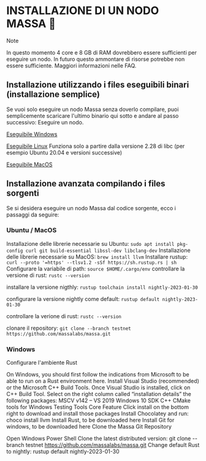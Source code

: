 # INSTALLAZIONE DI UN NODO MASSA :mechanical_arm:

Note

In questo momento 4 core e 8 GB di RAM dovrebbero essere sufficienti per eseguire un nodo. In futuro questo ammontare di risorse potrebbe non essere sufficiente.
Maggiori informazioni nelle FAQ.

## Installazione utilizzando i files eseguibili binari (installazione semplice)
 

Se vuoi solo eseguire un nodo Massa senza doverlo compilare,  puoi semplicemente scaricare l'ultimo binario qui sotto e andare al passo successivo: 
Eseguire un nodo.

 
[Eseguibile Windows](https://github.com/massalabs/massa/releases/download/TEST.19.3/massa_TEST.19.3_release_windows.zip)

[Eseguibile Linux](https://github.com/massalabs/massa/releases/download/TEST.19.3/massa_TEST.19.3_release_linux.tar.gz)  Funziona solo a partire dalla versione 2.28 di libc (per esempio Ubuntu 20.04 e versioni successive)

[Eseguibile MacOS](https://github.com/massalabs/massa/releases/download/TEST.19.3/massa_TEST.19.3_release_macos.tar.gz)


## Installazione avanzata compilando i files sorgenti


Se si desidera eseguire un nodo Massa dal codice sorgente, ecco i passaggi da seguire:

### Ubuntu / MacOS

Installazione delle librerie necessarie su Ubuntu: 
```sudo apt install pkg-config curl git build-essential libssl-dev libclang-dev```
Installazione delle librerie necessarie su MacOS: 
```brew install llvm```
Installare rustup: 
```curl --proto '=https' --tlsv1.2 -sSf https://sh.rustup.rs | sh```
Configurare la variabile di path: 
```source $HOME/.cargo/env```
controllare la versione di rust: 
```rustc --version```


installare la versione nigthly: 
```rustup toolchain install nightly-2023-01-30```


configurare la versione nightly come default: 
```rustup default nightly-2023-01-30```


controllare la verione di rust: 
```rustc --version```


clonare il repository: 
```git clone --branch testnet https://github.com/massalabs/massa.git```


### Windows

Configurare l'ambiente Rust

On Windows, you should first follow the indications from Microsoft to be able to run on a Rust environment here.
Install Visual Studio (recommended) or the Microsoft C++ Build Tools.
Once Visual Studio is installed, click on C++ Build Tool. Select on the right column called “installation details” the following packages:
MSCV v142 – VS 2019
Windows 10 SDK
C++ CMake tools for Windows
Testing Tools Core Feature
Click install on the bottom right to download and install those packages
Install Chocolatey and run: choco install llvm
Install Rust, to be downloaded here
Install Git for windows, to be downloaded here
Clone the Massa Git Repository

Open Windows Power Shell
Clone the latest distributed version: git clone --branch testnet https://github.com/massalabs/massa.git
Change default Rust to nightly: rustup default nightly-2023-01-30
